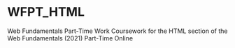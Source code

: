 # WFPT_HTML
Web Fundamentals Part-Time Work
Coursework for the HTML section of the Web Fundamentals (2021) Part-Time Online
